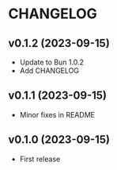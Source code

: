 # CHANGELOG

## v0.1.2 (2023-09-15)

  * Update to Bun 1.0.2
  * Add CHANGELOG

## v0.1.1 (2023-09-15)

  * Minor fixes in README

## v0.1.0 (2023-09-15)

  * First release
